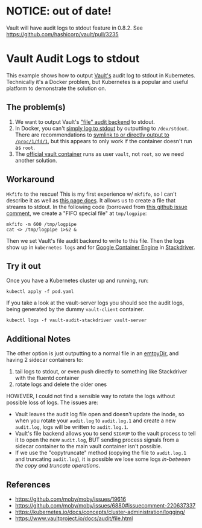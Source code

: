 # NOTICE: out of date!
Vault will have audit logs to stdout feature in 0.8.2. See https://github.com/hashicorp/vault/pull/3235

# Vault Audit Logs to stdout

This example shows how to output [Vault's](https://vaultproject.io) audit log to stdout in Kubernetes. Technically it's a Docker problem, but Kubernetes is a popular and useful platform to demonstrate the solution on.

## The problem(s)
1. We want to output Vault's ["file" audit backend](https://www.vaultproject.io/docs/audit/file.html) to stdout.
2. In Docker, you can't [simply log to stdout](https://github.com/moby/moby/issues/19616) by outputting to `/dev/stdout`. There are recommendations to [symlink to or directly output to `/proc/1/fd/1`](https://github.com/moby/moby/issues/19616#issuecomment-174355979), but this appears to only work if the container doesn't run as `root`.
3. The [official vault container](https://hub.docker.com/_/vault/) runs as user `vault`, not `root`, so we need another solution.

## Workaround
`Mkfifo` to the rescue! This is my first experience w/ `mkfifo`, so I can't describe it as well as [this page does](https://linux.die.net/man/3/mkfifo). It allows us to create a file that streams to stdout. In the following code (borrowed from [this github issue comment](https://github.com/moby/moby/issues/6880#issuecomment-220637337), we create a "FIFO special file" at `tmp/logpipe`:
```
mkfifo -m 600 /tmp/logpipe
cat <> /tmp/logpipe 1>&2 &
```

Then we set Vault's file audit backend to write to this file. Then the logs show up in `kubernetes logs` and for [Google Container Engine](https://cloud.google.com/container-engine/) in [Stackdriver](https://cloud.google.com/stackdriver/).

## Try it out
Once you have a Kubernetes cluster up and running, run:
```
kubectl apply -f pod.yaml
```

If you take a look at the vault-server logs you should see the audit logs, being generated by the dummy `vault-client` container.
```
kubectl logs -f vault-audit-stackdriver vault-server
```

## Additional Notes
The other option is just outputting to a normal file in an [emtpyDir](https://kubernetes.io/docs/concepts/storage/volumes/#emptydir), and having 2 sidecar containers to:
1. tail logs to stdout, or even push directly to something like Stackdriver with the fluentd container
2. rotate logs and delete the older ones

HOWEVER, I could not find a sensible way to rotate the logs without possible loss of logs. The issues are:
- Vault leaves the audit log file open and doesn't update the inode, so when you rotate your `audit.log` to `audit.log.1` and create a new `audit.log`, logs will be written to `audit.log.1`. 
- Vault's file backend allows you to send `SIGHUP` to the vault process to tell it to open the new `audit.log`, BUT sending process signals from a sidecar container to the main vault container isn't possible.
- If we use the "copytruncate" method (copying the file to `audit.log.1` and truncating `audit.log`), it is possible we lose some logs *in-between the copy and truncate operations*.


## References
- https://github.com/moby/moby/issues/19616
- https://github.com/moby/moby/issues/6880#issuecomment-220637337
- https://kubernetes.io/docs/concepts/cluster-administration/logging/
- https://www.vaultproject.io/docs/audit/file.html

